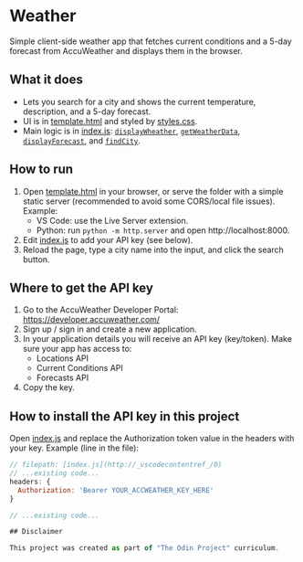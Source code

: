 # Weather

Simple client-side weather app that fetches current conditions and a 5-day forecast from AccuWeather and displays them in the browser.

## What it does
- Lets you search for a city and shows the current temperature, description, and a 5-day forecast.
- UI is in [template.html](template.html) and styled by [styles.css](styles.css).
- Main logic is in [index.js](index.js): [`displayWheather`](index.js), [`getWeatherData`](index.js), [`displayForecast`](index.js), and [`findCity`](index.js).

## How to run
1. Open [template.html](template.html) in your browser, or serve the folder with a simple static server (recommended to avoid some CORS/local file issues). Example:
   - VS Code: use the Live Server extension.
   - Python: run `python -m http.server` and open http://localhost:8000.
2. Edit [index.js](index.js) to add your API key (see below).
3. Reload the page, type a city name into the input, and click the search button.

## Where to get the API key
1. Go to the AccuWeather Developer Portal: https://developer.accuweather.com/
2. Sign up / sign in and create a new application.
3. In your application details you will receive an API key (key/token). Make sure your app has access to:
   - Locations API
   - Current Conditions API
   - Forecasts API
4. Copy the key.

## How to install the API key in this project
Open [index.js](index.js) and replace the Authorization token value in the headers with your key. Example (line in the file):
```js
// filepath: [index.js](http://_vscodecontentref_/0)
// ...existing code...
headers: {
  Authorization: 'Bearer YOUR_ACCWEATHER_KEY_HERE'
}

// ...existing code...

## Disclaimer

This project was created as part of "The Odin Project" curriculum.
